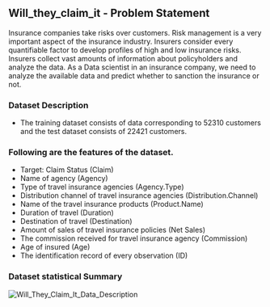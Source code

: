 ## Will_they_claim_it - Problem Statement

Insurance companies take risks over customers. Risk management is a very important aspect of the insurance industry. Insurers consider every quantifiable factor to develop profiles of high and low insurance risks. Insurers collect vast amounts of information about policyholders and analyze the data. As a Data scientist in an insurance company, we need to analyze the available data and predict whether to sanction the insurance or not.

### Dataset Description
   
  * The training dataset consists of data corresponding to 52310 customers and the test dataset consists of 22421 customers.
        
        
        

### Following are the features of the dataset.

* Target: Claim Status (Claim)
* Name of agency (Agency)
* Type of travel insurance agencies (Agency.Type)
* Distribution channel of travel insurance agencies (Distribution.Channel)
* Name of the travel insurance products (Product.Name)
* Duration of travel (Duration)
* Destination of travel (Destination)
* Amount of sales of travel insurance policies (Net Sales)
* The commission received for travel insurance agency (Commission)
* Age of insured (Age)
* The identification record of every observation (ID)

### Dataset statistical Summary

![Will_They_Claim_It_Data_Description](https://user-images.githubusercontent.com/60111157/106393383-c7dddd00-641c-11eb-9ef1-e6c26dbb78ca.PNG)
